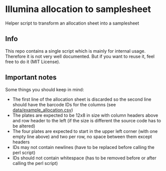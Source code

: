 # Illumina allocation to samplesheet
Helper script to transform an allocation sheet into a samplesheet

## Info
This repo contains a single script which is mainly for internal usage.
Therefore it is not very well documented.
But if you want to reuse it, feel free to do it (MIT License).

## Important notes
Some things you should keep in mind:
 - The first line of the allocation sheet is discarded so the second line should have the barcode IDs for the columns (see [data/example_allocation.csv](example_allocation))
 - The plates are expected to be 12x8 in size with column headers above and row header to the left (if the size is different the source code has to be altered)
 - The four plates are expected to start in the upper left corner (with one empty line above) and two per row, no space between them except headers
 - IDs may not contain newlines (have to be replaced before calling the perl script)
 - IDs should not contain whitespace (has to be removed before or after calling the perl script)
